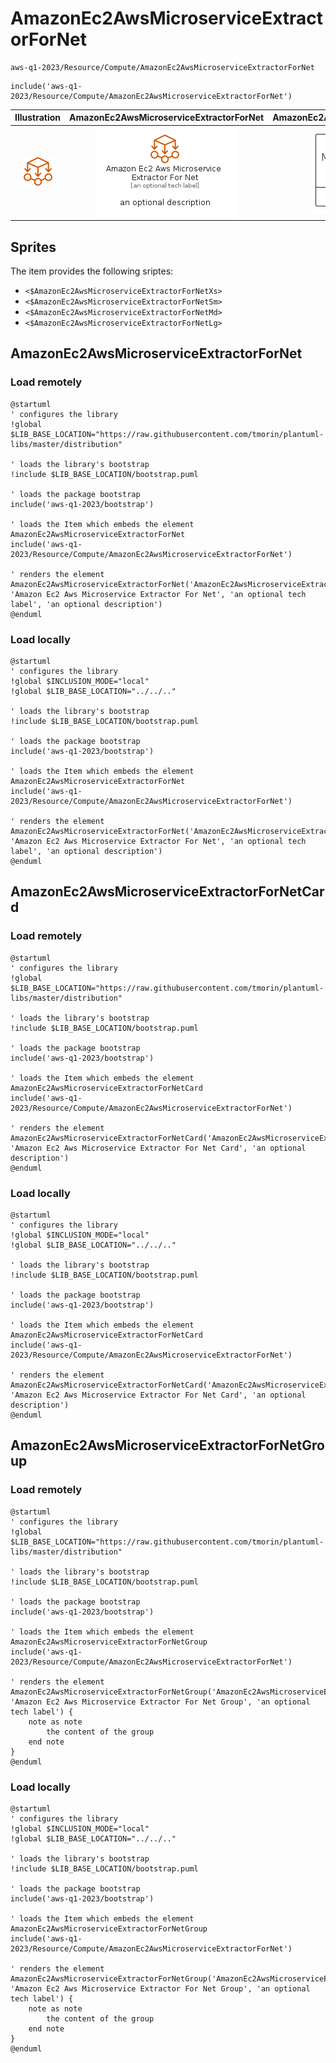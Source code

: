 # AmazonEc2AwsMicroserviceExtractorForNet


```text
aws-q1-2023/Resource/Compute/AmazonEc2AwsMicroserviceExtractorForNet
```

```text
include('aws-q1-2023/Resource/Compute/AmazonEc2AwsMicroserviceExtractorForNet')
```



| Illustration | AmazonEc2AwsMicroserviceExtractorForNet | AmazonEc2AwsMicroserviceExtractorForNetCard | AmazonEc2AwsMicroserviceExtractorForNetGroup |
| :---: | :---: | :---: | :---: |
| ![illustration for Illustration](../../../aws-q1-2023/Resource/Compute/AmazonEc2AwsMicroserviceExtractorForNet.png) | ![illustration for AmazonEc2AwsMicroserviceExtractorForNet](../../../aws-q1-2023/Resource/Compute/AmazonEc2AwsMicroserviceExtractorForNet.Local.png) | ![illustration for AmazonEc2AwsMicroserviceExtractorForNetCard](../../../aws-q1-2023/Resource/Compute/AmazonEc2AwsMicroserviceExtractorForNetCard.Local.png) | ![illustration for AmazonEc2AwsMicroserviceExtractorForNetGroup](../../../aws-q1-2023/Resource/Compute/AmazonEc2AwsMicroserviceExtractorForNetGroup.Local.png) |



## Sprites
The item provides the following sriptes:

- `<$AmazonEc2AwsMicroserviceExtractorForNetXs>`
- `<$AmazonEc2AwsMicroserviceExtractorForNetSm>`
- `<$AmazonEc2AwsMicroserviceExtractorForNetMd>`
- `<$AmazonEc2AwsMicroserviceExtractorForNetLg>`





## AmazonEc2AwsMicroserviceExtractorForNet

### Load remotely
```plantuml
@startuml
' configures the library
!global $LIB_BASE_LOCATION="https://raw.githubusercontent.com/tmorin/plantuml-libs/master/distribution"

' loads the library's bootstrap
!include $LIB_BASE_LOCATION/bootstrap.puml

' loads the package bootstrap
include('aws-q1-2023/bootstrap')

' loads the Item which embeds the element AmazonEc2AwsMicroserviceExtractorForNet
include('aws-q1-2023/Resource/Compute/AmazonEc2AwsMicroserviceExtractorForNet')

' renders the element
AmazonEc2AwsMicroserviceExtractorForNet('AmazonEc2AwsMicroserviceExtractorForNet', 'Amazon Ec2 Aws Microservice Extractor For Net', 'an optional tech label', 'an optional description')
@enduml
```

### Load locally
```plantuml
@startuml
' configures the library
!global $INCLUSION_MODE="local"
!global $LIB_BASE_LOCATION="../../.."

' loads the library's bootstrap
!include $LIB_BASE_LOCATION/bootstrap.puml

' loads the package bootstrap
include('aws-q1-2023/bootstrap')

' loads the Item which embeds the element AmazonEc2AwsMicroserviceExtractorForNet
include('aws-q1-2023/Resource/Compute/AmazonEc2AwsMicroserviceExtractorForNet')

' renders the element
AmazonEc2AwsMicroserviceExtractorForNet('AmazonEc2AwsMicroserviceExtractorForNet', 'Amazon Ec2 Aws Microservice Extractor For Net', 'an optional tech label', 'an optional description')
@enduml
```

## AmazonEc2AwsMicroserviceExtractorForNetCard

### Load remotely
```plantuml
@startuml
' configures the library
!global $LIB_BASE_LOCATION="https://raw.githubusercontent.com/tmorin/plantuml-libs/master/distribution"

' loads the library's bootstrap
!include $LIB_BASE_LOCATION/bootstrap.puml

' loads the package bootstrap
include('aws-q1-2023/bootstrap')

' loads the Item which embeds the element AmazonEc2AwsMicroserviceExtractorForNetCard
include('aws-q1-2023/Resource/Compute/AmazonEc2AwsMicroserviceExtractorForNet')

' renders the element
AmazonEc2AwsMicroserviceExtractorForNetCard('AmazonEc2AwsMicroserviceExtractorForNetCard', 'Amazon Ec2 Aws Microservice Extractor For Net Card', 'an optional description')
@enduml
```

### Load locally
```plantuml
@startuml
' configures the library
!global $INCLUSION_MODE="local"
!global $LIB_BASE_LOCATION="../../.."

' loads the library's bootstrap
!include $LIB_BASE_LOCATION/bootstrap.puml

' loads the package bootstrap
include('aws-q1-2023/bootstrap')

' loads the Item which embeds the element AmazonEc2AwsMicroserviceExtractorForNetCard
include('aws-q1-2023/Resource/Compute/AmazonEc2AwsMicroserviceExtractorForNet')

' renders the element
AmazonEc2AwsMicroserviceExtractorForNetCard('AmazonEc2AwsMicroserviceExtractorForNetCard', 'Amazon Ec2 Aws Microservice Extractor For Net Card', 'an optional description')
@enduml
```

## AmazonEc2AwsMicroserviceExtractorForNetGroup

### Load remotely
```plantuml
@startuml
' configures the library
!global $LIB_BASE_LOCATION="https://raw.githubusercontent.com/tmorin/plantuml-libs/master/distribution"

' loads the library's bootstrap
!include $LIB_BASE_LOCATION/bootstrap.puml

' loads the package bootstrap
include('aws-q1-2023/bootstrap')

' loads the Item which embeds the element AmazonEc2AwsMicroserviceExtractorForNetGroup
include('aws-q1-2023/Resource/Compute/AmazonEc2AwsMicroserviceExtractorForNet')

' renders the element
AmazonEc2AwsMicroserviceExtractorForNetGroup('AmazonEc2AwsMicroserviceExtractorForNetGroup', 'Amazon Ec2 Aws Microservice Extractor For Net Group', 'an optional tech label') {
    note as note
        the content of the group
    end note
}
@enduml
```

### Load locally
```plantuml
@startuml
' configures the library
!global $INCLUSION_MODE="local"
!global $LIB_BASE_LOCATION="../../.."

' loads the library's bootstrap
!include $LIB_BASE_LOCATION/bootstrap.puml

' loads the package bootstrap
include('aws-q1-2023/bootstrap')

' loads the Item which embeds the element AmazonEc2AwsMicroserviceExtractorForNetGroup
include('aws-q1-2023/Resource/Compute/AmazonEc2AwsMicroserviceExtractorForNet')

' renders the element
AmazonEc2AwsMicroserviceExtractorForNetGroup('AmazonEc2AwsMicroserviceExtractorForNetGroup', 'Amazon Ec2 Aws Microservice Extractor For Net Group', 'an optional tech label') {
    note as note
        the content of the group
    end note
}
@enduml
```

